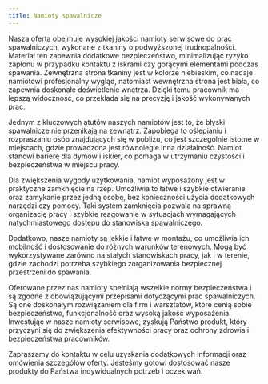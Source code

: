 ```yaml
---
title: Namioty spawalnicze
---
```


Nasza oferta obejmuje wysokiej jakości namioty serwisowe do prac spawalniczych, wykonane z tkaniny o podwyższonej trudnopalności. Materiał ten zapewnia dodatkowe bezpieczeństwo, minimalizując ryzyko zapłonu w przypadku kontaktu z iskrami czy gorącymi elementami podczas spawania. Zewnętrzna strona tkaniny jest w kolorze niebieskim, co nadaje namiotowi profesjonalny wygląd, natomiast wewnętrzna strona jest biała, co zapewnia doskonałe doświetlenie wnętrza. Dzięki temu pracownik ma lepszą widoczność, co przekłada się na precyzję i jakość wykonywanych prac.

Jednym z kluczowych atutów naszych namiotów jest to, że błyski spawalnicze nie przenikają na zewnątrz. Zapobiega to oślepianiu i rozpraszaniu osób znajdujących się w pobliżu, co jest szczególnie istotne w miejscach, gdzie prowadzona jest równolegle inna działalność. Namiot stanowi barierę dla dymów i iskier, co pomaga w utrzymaniu czystości i bezpieczeństwa w miejscu pracy.

Dla zwiększenia wygody użytkowania, namiot wyposażony jest w praktyczne zamknięcie na rzep. Umożliwia to łatwe i szybkie otwieranie oraz zamykanie przez jedną osobę, bez konieczności użycia dodatkowych narzędzi czy pomocy. Taki system zamknięcia pozwala na sprawną organizację pracy i szybkie reagowanie w sytuacjach wymagających natychmiastowego dostępu do stanowiska spawalniczego.

Dodatkowo, nasze namioty są lekkie i łatwe w montażu, co umożliwia ich mobilność i dostosowanie do różnych warunków terenowych. Mogą być wykorzystywane zarówno na stałych stanowiskach pracy, jak i w terenie, gdzie zachodzi potrzeba szybkiego zorganizowania bezpiecznej przestrzeni do spawania.

Oferowane przez nas namioty spełniają wszelkie normy bezpieczeństwa i są zgodne z obowiązującymi przepisami dotyczącymi prac spawalniczych. Są one doskonałym rozwiązaniem dla firm i warsztatów, które cenią sobie bezpieczeństwo, funkcjonalność oraz wysoką jakość wyposażenia. Inwestując w nasze namioty serwisowe, zyskują Państwo produkt, który przyczyni się do zwiększenia efektywności pracy oraz ochrony zdrowia i bezpieczeństwa pracowników.

Zapraszamy do kontaktu w celu uzyskania dodatkowych informacji oraz omówienia szczegółów oferty. Jesteśmy gotowi dostosować nasze produkty do Państwa indywidualnych potrzeb i oczekiwań.